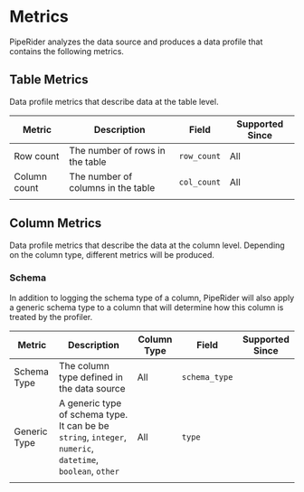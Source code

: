 # Metrics

PipeRider analyzes the data source and produces a data profile that contains the following metrics.

## Table Metrics

Data profile metrics that describe data at the table level.

| Metric       | Description                        | Field       | Supported Since |
| ------------ | ---------------------------------- | ----------- | --------------- |
| Row count    | The number of rows in the table    | `row_count` | All             |
| Column count | The number of columns in the table | `col_count` | All             |
|              |                                    |             |                 |



## Column Metrics

Data profile metrics that describe the data at the column level. Depending on the column type, different metrics will be produced.

### Schema

In addition to logging the schema type of a column, PipeRider will also apply a generic schema type to a column that will determine how this column is treated by the profiler.

| Metric       | Description                                                                                                | Column Type | Field         | Supported Since |
| ------------ | ---------------------------------------------------------------------------------------------------------- | ----------- | ------------- | --------------- |
| Schema Type  | The column type defined in the data source                                                                 | All         | `schema_type` |                 |
| Generic Type | A generic type of schema type. It can be be `string`, `integer`, `numeric`, `datetime`, `boolean`, `other` | All         | `type`        |                 |
|              |                                                                                                            |             |               |                 |

